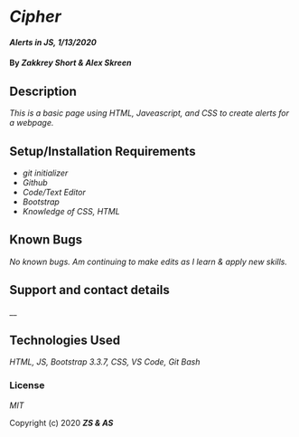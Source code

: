 # _Cipher_

#### _Alerts in JS, 1/13/2020_

#### By _**Zakkrey Short & Alex Skreen**_

## Description

_This is a basic page using HTML, Javeascript, and CSS to create alerts for a webpage._

## Setup/Installation Requirements

* _git initializer_
* _Github_
* _Code/Text Editor_
* _Bootstrap_
* _Knowledge of CSS, HTML_



## Known Bugs

_No known bugs. Am continuing to make edits as I learn & apply new skills._

## Support and contact details

__

## Technologies Used

_HTML, JS, Bootstrap 3.3.7, CSS, VS Code, Git Bash_

### License

*MIT*

Copyright (c) 2020 **_ZS & AS_**